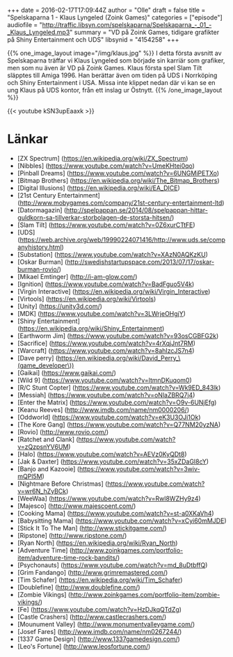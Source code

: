 +++
date = 2016-02-17T17:09:44Z
author = "Olle"
draft = false
title = "Spelskaparna 1 - Klaus Lyngeled (Zoink Games)"
categories = ["episode"]
audiofile = "http://traffic.libsyn.com/spelskaparna/Spelskaparna_-_01_-_Klaus_Lyngeled.mp3"
summary = "VD på Zoink Games, tidigare grafikter på Shiny Entertainment och UDS"
libsynid = "4154258"
+++

{{% one_image_layout image="/img/klaus.jpg" %}}
I detta första avsnitt av Spelskaparna träffar vi Klaus Lyngeled som började sin karriär som grafiker, men som nu även är VD på Zoink Games. Klaus första spel Slam Tilt släpptes till Amiga 1996. Han berättar även om tiden på UDS i Norrköping och Shiny Entertainment i USA. Missa inte klippet nedan där vi kan se en ung Klaus på UDS kontor, från ett inslag ur Östnytt. 
{{% /one_image_layout %}}



<div style="margin-top: 1em; margin-bottom: 1em;">
{{< youtube kSN3upEaaxk >}}
</div>

# Länkar

* [ZX Spectrum] (https://en.wikipedia.org/wiki/ZX_Spectrum)
* [Nibbles] (https://www.youtube.com/watch?v=UmeKHtei0qo)
* [Pinball Dreams] (https://www.youtube.com/watch?v=6UNGMiPETXo)
* [Bitmap Brothers] (https://en.wikipedia.org/wiki/The_Bitmap_Brothers)
* [Digital Illusions] (https://en.wikipedia.org/wiki/EA_DICE)
* [21st Century Entertainment] (http://www.mobygames.com/company/21st-century-entertainment-ltd)
* [Datormagazin] (http://spelpappan.se/2014/08/spelpappan-hittar-guldkorn-sa-tillverkar-storbolagen-de-storsta-hitsen/)
* [Slam Tilt] (https://www.youtube.com/watch?v=0Z6xurCTtFE)
* [UDS] (https://web.archive.org/web/19990224071416/http://www.uds.se/companyhistory.html)
* [Substation] (https://www.youtube.com/watch?v=XAzN0AQKzKU)
* [Oskar Burman] (http://swedishstartupspace.com/2013/07/17/oskar-burman-rovio/)
* [Mikael Emtinger] (http://i-am-glow.com/)
* [Ignition] (https://www.youtube.com/watch?v=BadFguo5V4k)
* [Virgin Interactive] (https://en.wikipedia.org/wiki/Virgin_Interactive)
* [Virtools] (https://en.wikipedia.org/wiki/Virtools)
* [Unity] (https://unity3d.com/)
* [MDK] (https://www.youtube.com/watch?v=3LWrjeOHgjY)
* [Shiny Entertainment] (https://en.wikipedia.org/wiki/Shiny_Entertainment)
* [Earthworm Jim] (https://www.youtube.com/watch?v=93osCGBFG2k)
* [Sacrifice] (https://www.youtube.com/watch?v=4rXqjJnt7RM)
* [Warcraft] (https://www.youtube.com/watch?v=8ahIzcJS7n4)
* [Dave perry] (https://en.wikipedia.org/wiki/David_Perry_\(game_developer\))
* [Gaikai] (https://www.gaikai.com/)
* [Wild 9] (https://www.youtube.com/watch?v=ltmnDKuqom0)
* [R/C Stunt Copter] (https://www.youtube.com/watch?v=Wk9ED_843lk)
* [Messiah] (https://www.youtube.com/watch?v=oNlaZBRQ7j4)
* [Enter the Matrix] (https://www.youtube.com/watch?v=O9v-6UNjEfg)
* [Keanu Reeves] (http://www.imdb.com/name/nm0000206/) 
* [Oddworld] (https://www.youtube.com/watch?v=eK3U3OJi1Ok)
* [The Kore Gang] (https://www.youtube.com/watch?v=Q77NM20yzNA)
* [Rovio] (http://www.rovio.com/)
* [Ratchet and Clank] (https://www.youtube.com/watch?v=zQzpsnYV6UM)
* [Halo] (https://www.youtube.com/watch?v=AEVz0KyQDt8)
* [Jak & Daxter] (https://www.youtube.com/watch?v=35xZDaGI8cY)
* [Banjo and Kazooie] (https://www.youtube.com/watch?v=3wiv-mQPl5M)
* [Nightmare Before Christmas] (https://www.youtube.com/watch?v=wr6N_hZyBCk)
* [WeeWaa] (https://www.youtube.com/watch?v=Rwl8WZHy9z4)
* [Majesco] (http://www.majescoent.com/)
* [Cooking Mama] (https://www.youtube.com/watch?v=st-a0XKaVh4)
* [Babysitting Mama] (https://www.youtube.com/watch?v=xCyi60mMJDE)
* [Stick It To The Man] (http://www.stickitgame.com/)
* [Ripstone] (http://www.ripstone.com/)
* [Ryan North] (https://en.wikipedia.org/wiki/Ryan_North)
* [Adventure Time] (http://www.zoinkgames.com/portfolio-item/adventure-time-rock-bandits/)
* [Psychonauts] (https://www.youtube.com/watch?v=md_8uDtbffQ)
* [Grim Fandango] (http://www.grimremastered.com/)
* [Tim Schafer] (https://en.wikipedia.org/wiki/Tim_Schafer)
* [Doublefine] (http://www.doublefine.com/)
* [Zombie Vikings] (http://www.zoinkgames.com/portfolio-item/zombie-vikings/)
* [Fe] (https://www.youtube.com/watch?v=HzDJkqQTdZg)
* [Castle Crashers] (http://www.castlecrashers.com/)
* [Mounument Valley] (http://www.monumentvalleygame.com/)
* [Josef Fares] (http://www.imdb.com/name/nm0267244/)
* [1337 Game Design] (http://www.1337gamedesign.com/) 
* [Leo's Fortune] (http://www.leosfortune.com/)
